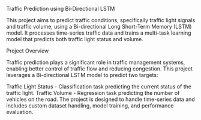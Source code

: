 Traffic Prediction using Bi-Directional LSTM

This project aims to predict traffic conditions, specifically traffic light signals and traffic volume, using a Bi-directional Long Short-Term Memory (LSTM) model. It processes time-series traffic data and trains a multi-task learning model that predicts both traffic light status and volume.

Project Overview

Traffic prediction plays a significant role in traffic management systems, enabling better control of traffic flow and reducing congestion. This project leverages a Bi-directional LSTM model to predict two targets:

Traffic Light Status - Classification task predicting the current status of the traffic light.
Traffic Volume - Regression task predicting the number of vehicles on the road.
The project is designed to handle time-series data and includes custom dataset handling, model training, and performance evaluation.